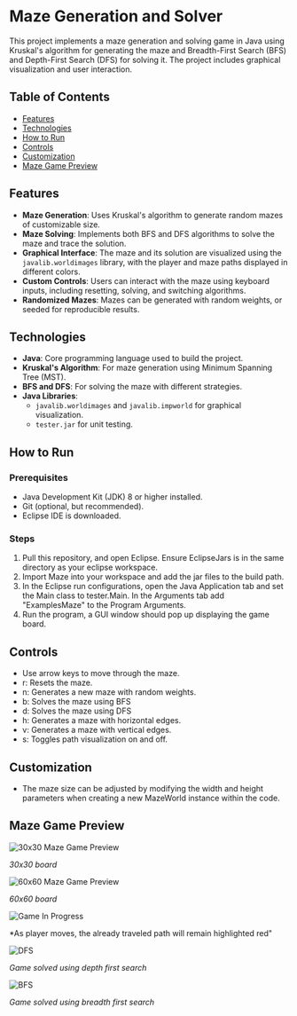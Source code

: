 # Maze Generation and Solver

This project implements a maze generation and solving game in Java using Kruskal's algorithm for generating the maze and Breadth-First Search (BFS) and Depth-First Search (DFS) for solving it. The project includes graphical visualization and user interaction.

## Table of Contents
- [Features](#features)
- [Technologies](#technologies)
- [How to Run](#how-to-run)
- [Controls](#controls)
- [Customization](#customization)
- [Maze Game Preview](#maze-game-preview)

## Features
- **Maze Generation**: Uses Kruskal's algorithm to generate random mazes of customizable size.
- **Maze Solving**: Implements both BFS and DFS algorithms to solve the maze and trace the solution.
- **Graphical Interface**: The maze and its solution are visualized using the `javalib.worldimages` library, with the player and maze paths displayed in different colors.
- **Custom Controls**: Users can interact with the maze using keyboard inputs, including resetting, solving, and switching algorithms.
- **Randomized Mazes**: Mazes can be generated with random weights, or seeded for reproducible results.

## Technologies
- **Java**: Core programming language used to build the project.
- **Kruskal's Algorithm**: For maze generation using Minimum Spanning Tree (MST).
- **BFS and DFS**: For solving the maze with different strategies.
- **Java Libraries**: 
  - `javalib.worldimages` and `javalib.impworld` for graphical visualization.
  - `tester.jar` for unit testing.

## How to Run
### Prerequisites
- Java Development Kit (JDK) 8 or higher installed.
- Git (optional, but recommended).
- Eclipse IDE is downloaded.

### Steps
1. Pull this repository, and open Eclipse. Ensure EclipseJars is in the same directory as your eclipse workspace.
2. Import Maze into your workspace and add the jar files to the build path.
3. In the Eclipse run configurations, open the Java Application tab and set the Main class to tester.Main. In the Arguments tab add "ExamplesMaze" to the Program Arguments.
4. Run the program, a GUI window should pop up displaying the game board.

## Controls
- Use arrow keys to move through the maze.
- r: Resets the maze.
- n: Generates a new maze with random weights.
- b: Solves the maze using BFS
- d: Solves the maze using DFS
- h: Generates a maze with horizontal edges.
- v: Generates a maze with vertical edges.
- s: Toggles path visualization on and off.

## Customization
- The maze size can be adjusted by modifying the width and height parameters when creating a new MazeWorld instance within the code.

## Maze Game Preview

![30x30 Maze Game Preview](screenshots/30x30.jpg)

*30x30 board*

![60x60 Maze Game Preview](screenshots/60x60.jpg)

*60x60 board*

![Game In Progress](screenshots/in-progress.jpg)

*As player moves, the already traveled path will remain highlighted red"

![DFS](screenshots/dfs.jpg)

*Game solved using depth first search*

![BFS](screenshots/bfs.jpg)

*Game solved using breadth first search*
